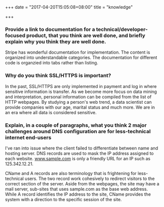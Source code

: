 +++
date = "2017-04-20T15:05:08+08:00"
title = "knowledge"

+++

### Provide a link to documentation for a technical/developer-focused product, that you think are well done, and briefly explain why you think they are well done.
Stripe has wonderful documentation for implementation. The content is organized into understandable categories. The documentation for different code is organzied into tabs rather than listing. 

### Why do you think SSL/HTTPS is important?
In the past, SSL/HTTPS are only implemented in payment and log in where sensitive information is transfer. As we become more focus on data mining and interpretation, personal information can be compiled from the list of HTTP webpages. By studying a person's web trend, a data scientist can provide companies with our age, marital status and much more. We are in an era where all data is considered sensitive.


### Explain, in a couple of paragraphs, what you think 2 major challenges around DNS configuration are for less-technical internet end-users
I've ran into issue where the client failed to differentiate between name and hosting server. DNS records are used to mask the IP address assigned to each website. www.sample.com is only a friendly URL for an IP such as 125.342.12.21.

CName and A records are also terminology that is frightening for less-technical users. The two record work cohesively to redirect visitors to the correct section of the server. Aside from the webpages, the site may have a mail server, sub-sites that uses sample.com as the base web address. While A record identifies the IP address to the site, CName provides the system with a direction to the specific session of the site.

